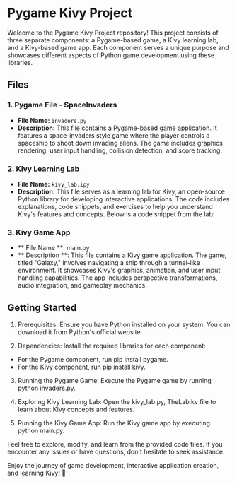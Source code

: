 # Pygame Kivy Project

Welcome to the Pygame Kivy Project repository! This project consists of three separate components: a Pygame-based game, a Kivy learning lab, and a Kivy-based game app. Each component serves a unique purpose and showcases different aspects of Python game development using these libraries.

## Files

### 1. Pygame File - SpaceInvaders

- **File Name:** `invaders.py`
- **Description:** This file contains a Pygame-based game application. It features a space-invaders style game where the player controls a spaceship to shoot down invading aliens. The game includes graphics rendering, user input handling, collision detection, and score tracking.

### 2. Kivy Learning Lab

- **File Name:** `kivy_lab.ipy`
- **Description:** This file serves as a learning lab for Kivy, an open-source Python library for developing interactive applications. The code includes explanations, code snippets, and exercises to help you understand Kivy's features and concepts. Below is a code snippet from the lab:

### 3. Kivy Game App
- ** File Name **: main.py
- ** Description **: This file contains a Kivy game application. The game, titled "Galaxy," involves navigating a ship through a tunnel-like environment. It showcases Kivy's graphics, animation, and user input handling capabilities. The app includes perspective transformations, audio integration, and gameplay mechanics.

## Getting Started

1. Prerequisites: Ensure you have Python installed on your system. You can download it from Python's official website.

2. Dependencies: Install the required libraries for each component:

- For the Pygame component, run pip install pygame.
- For the Kivy component, run pip install kivy.

3. Running the Pygame Game: Execute the Pygame game by running python invaders.py.

4. Exploring Kivy Learning Lab: Open the kivy_lab.py, TheLab.kv  file to learn about Kivy concepts and features.

5. Running the Kivy Game App: Run the Kivy game app by executing python main.py.


Feel free to explore, modify, and learn from the provided code files. If you encounter any issues or have questions, don't hesitate to seek assistance.

Enjoy the journey of game development, interactive application creation, and learning Kivy! 🚀
